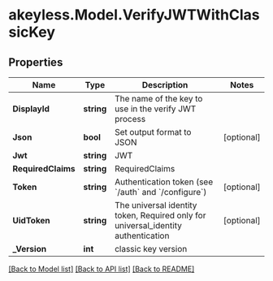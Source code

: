 # akeyless.Model.VerifyJWTWithClassicKey

## Properties

Name | Type | Description | Notes
------------ | ------------- | ------------- | -------------
**DisplayId** | **string** | The name of the key to use in the verify JWT process | 
**Json** | **bool** | Set output format to JSON | [optional] 
**Jwt** | **string** | JWT | 
**RequiredClaims** | **string** | RequiredClaims | 
**Token** | **string** | Authentication token (see &#x60;/auth&#x60; and &#x60;/configure&#x60;) | [optional] 
**UidToken** | **string** | The universal identity token, Required only for universal_identity authentication | [optional] 
**_Version** | **int** | classic key version | 

[[Back to Model list]](../README.md#documentation-for-models) [[Back to API list]](../README.md#documentation-for-api-endpoints) [[Back to README]](../README.md)


